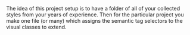 The idea of this project setup is to have a folder of all of your collected styles from your years of experience.  Then for the particular project you make one file (or many) which assigns the semantic tag selectors to the visual classes to extend.
